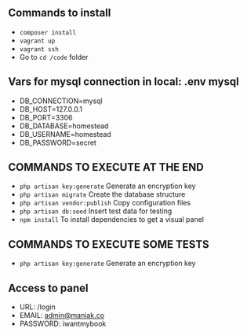 ## Commands to install ##

- `composer install` 
- `vagrant up`
- `vagrant ssh`
- Go to `cd /code` folder


## Vars for mysql connection in local: .env mysql ##

- DB_CONNECTION=mysql
- DB_HOST=127.0.0.1
- DB_PORT=3306
- DB_DATABASE=homestead
- DB_USERNAME=homestead
- DB_PASSWORD=secret

## COMMANDS TO EXECUTE AT THE END ##
- `php artisan key:generate` Generate an encryption key
- `php artisan migrate` Create the database structure
- `php artisan vendor:publish` Copy configuration files
- `php artisan db:seed` Insert test data for testing
- `npm install` To install dependencies to get a visual panel

## COMMANDS TO EXECUTE SOME TESTS ##
- `php artisan key:generate` Generate an encryption key

## Access to panel ##
- URL: /login
- EMAIL: admin@maniak.co
- PASSWORD: iwantmybook